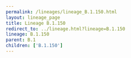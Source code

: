 ```yaml
---
permalink: /lineages/lineage_B.1.150.html
layout: lineage_page
title: Lineage B.1.150
redirect_to: ../lineage.html?lineage=B.1.150
lineage: B.1.150
parent: B.1
children: ['B.1.150']
---
```

